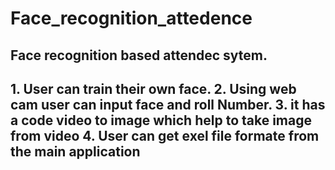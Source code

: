 # Face_recognition_attedence

<h2>Face recognition based attendec sytem.<h2>
1. User can train their own face.
2. Using web cam user can input face and roll Number.
3. it has a code video to image which help to take image from video
4. User can get exel file formate from the main application
